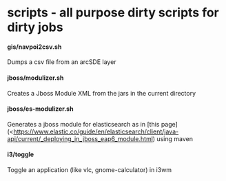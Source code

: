 # scripts - all purpose dirty scripts for dirty jobs

#### gis/navpoi2csv.sh
Dumps a csv file from an arcSDE layer
#### jboss/modulizer.sh
Creates a Jboss Module XML from the jars in the current directory
#### jboss/es-modulizer.sh
Generates a jboss module for elasticsearch as in [this page](<https://www.elastic.co/guide/en/elasticsearch/client/java-api/current/_deploying_in_jboss_eap6_module.html) using maven 
#### i3/toggle
Toggle an application (like vlc, gnome-calculator) in i3wm

